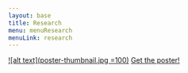 ```yaml
---
layout: base
title: Research
menu: menuResearch
menuLink: research
---
```


[![alt text](poster-thumbnail.jpg =100)](poster.pdf) [Get the poster!](poster.pdf) 





